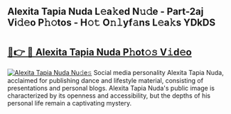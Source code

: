 ## Alexita Tapia Nuda L𝚎a𝚔ed N𝚞𝚍e - Part-2aj Vi𝚍𝚎o P𝚑𝚘tos - H𝚘𝚝 O𝚗𝚕yf𝚊ns L𝚎a𝚔s YDkDS

# <h2><a href="http://kf2h1j.oniu.top/?m=Alexita+Tapia+Nuda">🔗👉 🔴 Alexita Tapia Nuda P𝚑ot𝚘𝚜 V𝚒d𝚎o</a></h2>

[![Alexita Tapia Nuda Nu𝚍e𝚜](https://i.imgur.com/0qMVB7G.gif)](http://kf2h1j.oniu.top/?m=Alexita+Tapia+Nuda)
Social media personality Alexita Tapia Nuda, acclaimed for publishing dance and lifestyle material, consisting of presentations and personal blogs. Alexita Tapia Nuda's public image is characterized by its openness and accessibility, but the depths of his personal life remain a captivating mystery.  
